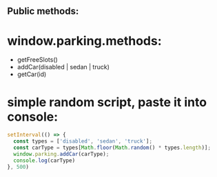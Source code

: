 ## Public methods:
# window.parking.methods:
- getFreeSlots()
- addCar(disabled | sedan | truck)
- getCar(id)

# simple random script, paste it into console:
```javascript
setInterval(() => {
  const types = ['disabled', 'sedan', 'truck'];
  const carType = types[Math.floor(Math.random() * types.length)];
  window.parking.addCar(carType);
  console.log(carType)
}, 500)
```
